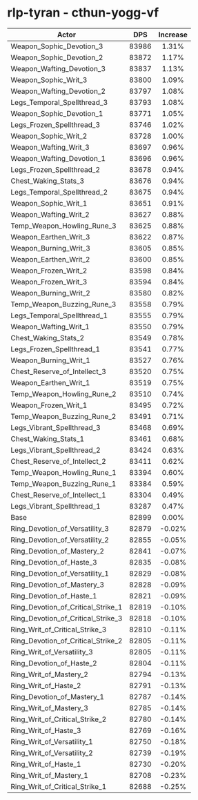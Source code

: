 # rlp-tyran - cthun-yogg-vf
| Actor | DPS | Increase |
|---|:---:|:---:|
|Weapon_Sophic_Devotion_3|83986|1.31%|
|Weapon_Sophic_Devotion_2|83872|1.17%|
|Weapon_Wafting_Devotion_3|83837|1.13%|
|Weapon_Sophic_Writ_3|83800|1.09%|
|Weapon_Wafting_Devotion_2|83797|1.08%|
|Legs_Temporal_Spellthread_3|83793|1.08%|
|Weapon_Sophic_Devotion_1|83771|1.05%|
|Legs_Frozen_Spellthread_3|83746|1.02%|
|Weapon_Sophic_Writ_2|83728|1.00%|
|Weapon_Wafting_Writ_3|83697|0.96%|
|Weapon_Wafting_Devotion_1|83696|0.96%|
|Legs_Frozen_Spellthread_2|83678|0.94%|
|Chest_Waking_Stats_3|83676|0.94%|
|Legs_Temporal_Spellthread_2|83675|0.94%|
|Weapon_Sophic_Writ_1|83651|0.91%|
|Weapon_Wafting_Writ_2|83627|0.88%|
|Temp_Weapon_Howling_Rune_3|83625|0.88%|
|Weapon_Earthen_Writ_3|83622|0.87%|
|Weapon_Burning_Writ_3|83605|0.85%|
|Weapon_Earthen_Writ_2|83600|0.85%|
|Weapon_Frozen_Writ_2|83598|0.84%|
|Weapon_Frozen_Writ_3|83594|0.84%|
|Weapon_Burning_Writ_2|83580|0.82%|
|Temp_Weapon_Buzzing_Rune_3|83558|0.79%|
|Legs_Temporal_Spellthread_1|83555|0.79%|
|Weapon_Wafting_Writ_1|83550|0.79%|
|Chest_Waking_Stats_2|83549|0.78%|
|Legs_Frozen_Spellthread_1|83541|0.77%|
|Weapon_Burning_Writ_1|83527|0.76%|
|Chest_Reserve_of_Intellect_3|83520|0.75%|
|Weapon_Earthen_Writ_1|83519|0.75%|
|Temp_Weapon_Howling_Rune_2|83510|0.74%|
|Weapon_Frozen_Writ_1|83495|0.72%|
|Temp_Weapon_Buzzing_Rune_2|83491|0.71%|
|Legs_Vibrant_Spellthread_3|83468|0.69%|
|Chest_Waking_Stats_1|83461|0.68%|
|Legs_Vibrant_Spellthread_2|83424|0.63%|
|Chest_Reserve_of_Intellect_2|83411|0.62%|
|Temp_Weapon_Howling_Rune_1|83394|0.60%|
|Temp_Weapon_Buzzing_Rune_1|83384|0.59%|
|Chest_Reserve_of_Intellect_1|83304|0.49%|
|Legs_Vibrant_Spellthread_1|83287|0.47%|
|Base|82899|0.00%|
|Ring_Devotion_of_Versatility_3|82879|-0.02%|
|Ring_Devotion_of_Versatility_2|82855|-0.05%|
|Ring_Devotion_of_Mastery_2|82841|-0.07%|
|Ring_Devotion_of_Haste_3|82835|-0.08%|
|Ring_Devotion_of_Versatility_1|82829|-0.08%|
|Ring_Devotion_of_Mastery_3|82828|-0.09%|
|Ring_Devotion_of_Haste_1|82821|-0.09%|
|Ring_Devotion_of_Critical_Strike_1|82819|-0.10%|
|Ring_Devotion_of_Critical_Strike_3|82818|-0.10%|
|Ring_Writ_of_Critical_Strike_3|82810|-0.11%|
|Ring_Devotion_of_Critical_Strike_2|82805|-0.11%|
|Ring_Writ_of_Versatility_3|82805|-0.11%|
|Ring_Devotion_of_Haste_2|82804|-0.11%|
|Ring_Writ_of_Mastery_2|82794|-0.13%|
|Ring_Writ_of_Haste_2|82791|-0.13%|
|Ring_Devotion_of_Mastery_1|82787|-0.14%|
|Ring_Writ_of_Mastery_3|82785|-0.14%|
|Ring_Writ_of_Critical_Strike_2|82780|-0.14%|
|Ring_Writ_of_Haste_3|82769|-0.16%|
|Ring_Writ_of_Versatility_1|82750|-0.18%|
|Ring_Writ_of_Versatility_2|82739|-0.19%|
|Ring_Writ_of_Haste_1|82730|-0.20%|
|Ring_Writ_of_Mastery_1|82708|-0.23%|
|Ring_Writ_of_Critical_Strike_1|82688|-0.25%|

